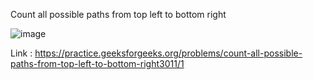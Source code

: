 Count all possible paths from top left to bottom right

![image](https://user-images.githubusercontent.com/23376002/193882690-defd3ee8-43e2-40c1-8ef7-de07419a7b88.png)


Link : https://practice.geeksforgeeks.org/problems/count-all-possible-paths-from-top-left-to-bottom-right3011/1

